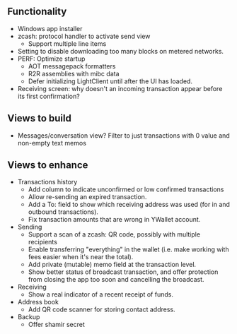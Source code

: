 ﻿## Functionality

- Windows app installer
- zcash: protocol handler to activate send view
  - Support multiple line items
- Setting to disable downloading too many blocks on metered networks.
- PERF: Optimize startup
  - AOT messagepack formatters
  - R2R assemblies with mibc data
  - Defer initializing LightClient until after the UI has loaded.
- Receiving screen: why doesn't an incoming transaction appear before its first confirmation?

## Views to build

- Messages/conversation view?
  Filter to just transactions with 0 value and non-empty text memos

## Views to enhance

- Transactions history
  - Add column to indicate unconfirmed or low confirmed transactions
  - Allow re-sending an expired transaction.
  - Add a To: field to show which receiving address was used (for in and outbound transactions).
  - Fix transaction amounts that are wrong in YWallet account.
- Sending
  - Support a scan of a zcash: QR code, possibly with multiple recipients
  - Enable transferring "everything" in the wallet (i.e. make working with fees easier when it's near the total).
  - Add private (mutable) memo field at the transaction level.
  - Show better status of broadcast transaction, and offer protection from closing the app too soon and cancelling the broadcast.
- Receiving
  - Show a real indicator of a recent receipt of funds.
- Address book
  - Add QR code scanner for storing contact address.
- Backup
  - Offer shamir secret
